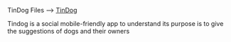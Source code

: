 TinDog  Files -->
<a href="https://tindogm.netlify.app" target="_blank">TinDog</a>


Tindog is a social mobile-friendly app to understand its purpose is to give the suggestions of dogs and their owners

